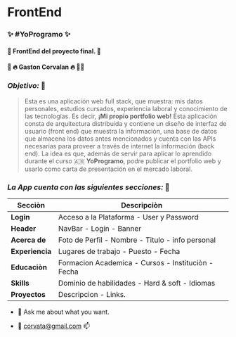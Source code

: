 # FrontEnd

###  ✨      #YoProgramo            ✨
#### 🚀 FrontEnd del proyecto final. 🚀
#### 👷 🔥   __Gaston Corvalan__  🔥 👷‍♂️  
  
  
### _Objetivo:_  📖
>
>Esta es una aplicación web full stack, que muestra: mis datos personales, estudios cursados, experiencia laboral y conocimiento de las
>tecnologías. Es decir, **¡Mi propio portfolio web!** Esta aplicación  consta de arquitectura distribuida y contiene un
>diseño de interfaz de usuario (front end) que muestra la información, una base de datos que almacena los datos antes mencionados y cuenta
>con las APIs necesarias para proveer a través de internet la información (back end). La idea es que, además de servir para aplicar lo aprendido durante 
>el curso 🇦🇷 **YoProgramo**, podre publicar el portfolio web y usarlo como carta de presentación en el mercado laboral.  


### _La App cuenta con las siguientes secciones:_ 📁 

**Secciòn**     |    **Descripciòn**
--------------- | ------------------------------------------------------
**Login**       |   Acceso a la Plataforma - User y Password
**Header**      |   NavBar - Login - Banner
**Acerca de**   |   Foto de Perfil - Nombre - Titulo - info personal
**Experiencia** |   Lugares de trabajo - Puesto - Fecha
**Educaciòn**   |   Formacion Academica - Cursos - Instituciòn - Fecha
**Skills**      |   Dominio de habilidades - Hard & soft - Idiomas
**Proyectos**   |   Descripcion - Links.  
  
  
- 💬 Ask me about what you want.  

- :e-mail:  corvata@gmail.com 	:mailbox:  

